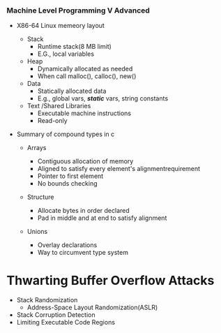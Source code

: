 ### Machine Level Programming V Advanced

- X86-64 Linux memeory layout

  - Stack
    - Runtime stack(8 MB limit)
    - E.G., local variables
  - Heap
    - Dynamically allocated as needed
    - When call malloc(), calloc(), new()
  - Data
    - Statically allocated data
    - E.g., global vars, **_static_** vars, string constants
  - Text /Shared Libraries
    - Executable machine instructions
    - Read-only

- Summary of compound types in c

  - Arrays
    - Contiguous allocation of memory
    - Aligned to satisfy every element's alignmentrequirement
    - Pointer to first element
    - No bounds checking
  - Structure

    - Allocate bytes in order declared
    - Pad in middle and at end to satisfy alignment

  - Unions
    - Overlay declarations
    - Way to circumvent type system

# Thwarting Buffer Overflow Attacks

- Stack Randomization
  - Address-Space Layout Randomization(ASLR)
- Stack Corruption Detection
- Limiting Executable Code Regions
